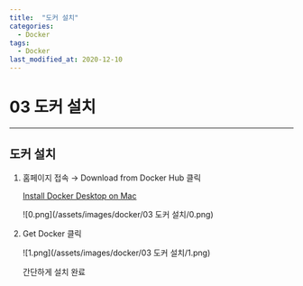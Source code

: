 ```yaml
---
title:  "도커 설치"
categories:
  - Docker
tags:
  - Docker
last_modified_at: 2020-12-10
---
```

# 03 도커 설치

---

## 도커 설치

1. 홈페이지 접속 → Download from Docker Hub 클릭

    [Install Docker Desktop on Mac](https://docs.docker.com/docker-for-mac/install/)

    ![0.png](/assets/images/docker/03 도커 설치/0.png)

2. Get Docker 클릭

    ![1.png](/assets/images/docker/03 도커 설치/1.png)

    간단하게 설치 완료